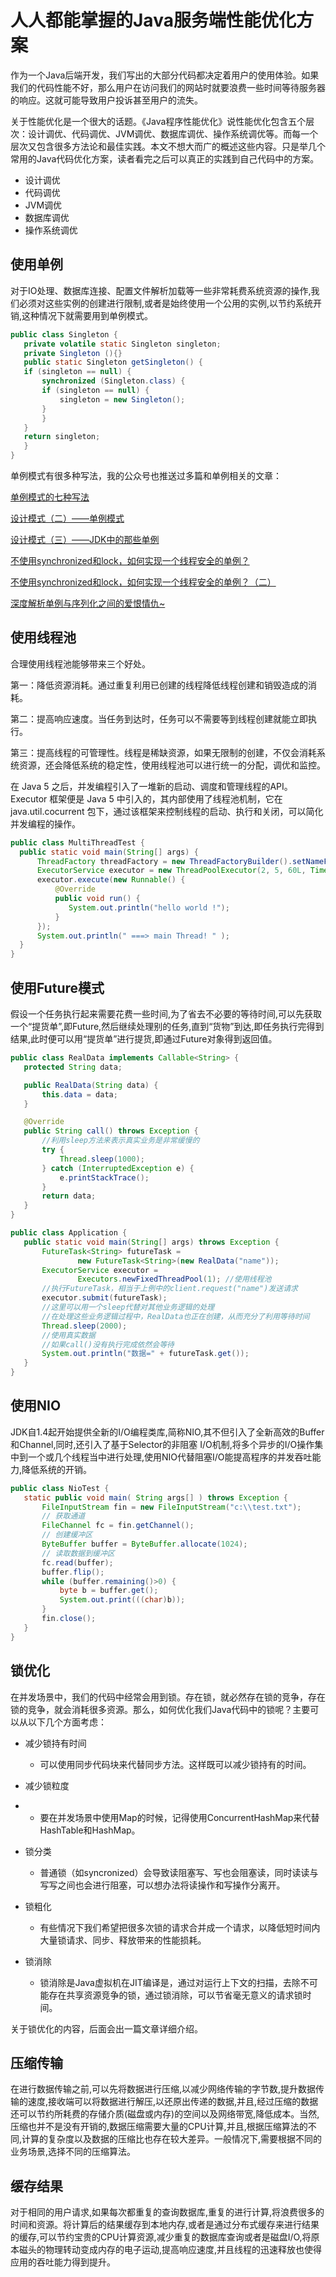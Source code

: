 # 人人都能掌握的Java服务端性能优化方案

作为一个Java后端开发，我们写出的大部分代码都决定着用户的使用体验。如果我们的代码性能不好，那么用户在访问我们的网站时就要浪费一些时间等待服务器的响应。这就可能导致用户投诉甚至用户的流失。

关于性能优化是一个很大的话题。《Java程序性能优化》说性能优化包含五个层次：设计调优、代码调优、JVM调优、数据库调优、操作系统调优等。而每一个层次又包含很多方法论和最佳实践。本文不想大而广的概述这些内容。只是举几个常用的Java代码优化方案，读者看完之后可以真正的实践到自己代码中的方案。

- 设计调优
- 代码调优
- JVM调优
- 数据库调优
- 操作系统调优

## 使用单例

对于IO处理、数据库连接、配置文件解析加载等一些非常耗费系统资源的操作,我们必须对这些实例的创建进行限制,或者是始终使用一个公用的实例,以节约系统开销,这种情况下就需要用到单例模式。

```java
public class Singleton {  
   private volatile static Singleton singleton;  
   private Singleton (){}  
   public static Singleton getSingleton() {  
   if (singleton == null) {  
       synchronized (Singleton.class) {  
       if (singleton == null) {  
           singleton = new Singleton();  
       }  
       }  
   }  
   return singleton;  
   }  
}
```

单例模式有很多种写法，我的公众号也推送过多篇和单例相关的文章：

[单例模式的七种写法](http://mp.weixin.qq.com/s?__biz=MzI3NzE0NjcwMg==&mid=402230646&idx=1&sn=16b7dda4dd46de380ebeb850bbcbd63b&scene=21#wechat_redirect)

[设计模式（二）——单例模式](http://mp.weixin.qq.com/s?__biz=MzI3NzE0NjcwMg==&mid=402577543&idx=1&sn=41c4bf5f46d13806668edacce130468b&scene=21#wechat_redirect)

[设计模式（三）——JDK中的那些单例](http://mp.weixin.qq.com/s?__biz=MzI3NzE0NjcwMg==&mid=402586857&idx=1&sn=8cf395187d18faad251d10b0da966e0b&scene=21#wechat_redirect)

[不使用synchronized和lock，如何实现一个线程安全的单例？](http://mp.weixin.qq.com/s?__biz=MzI3NzE0NjcwMg==&mid=2650120516&idx=1&sn=31c136d35c99dfad3538465e6f068691&chksm=f36bbc65c41c3573b1c04198c1da29e3aabc47d25de047da21e083df93992def6e5ffed6d463&scene=21#wechat_redirect)

[不使用synchronized和lock，如何实现一个线程安全的单例？（二）](http://mp.weixin.qq.com/s?__biz=MzI3NzE0NjcwMg==&mid=2650120519&idx=1&sn=ea51a643553f12fbd56af4a2d835331b&chksm=f36bbc66c41c3570d3ae3413bbe02b92afb230bf609a405f9b2066ac397983865cef6ba4b93e&scene=21#wechat_redirect)

[深度解析单例与序列化之间的爱恨情仇~](http://mp.weixin.qq.com/s?__biz=MzI3NzE0NjcwMg==&mid=2650120643&idx=1&sn=72ffc1018f5fe4451f885be56e972b30&chksm=f36bbce2c41c35f4d18a841b6fcc5688e7ab3d520be46bc72825b16c0d507a31e48f77dcf0fa&scene=21#wechat_redirect)

## 使用线程池

合理使用线程池能够带来三个好处。

第一：降低资源消耗。通过重复利用已创建的线程降低线程创建和销毁造成的消耗。

第二：提高响应速度。当任务到达时，任务可以不需要等到线程创建就能立即执行。

第三：提高线程的可管理性。线程是稀缺资源，如果无限制的创建，不仅会消耗系统资源，还会降低系统的稳定性，使用线程池可以进行统一的分配，调优和监控。

在 Java 5 之后，并发编程引入了一堆新的启动、调度和管理线程的API。Executor 框架便是 Java 5 中引入的，其内部使用了线程池机制，它在 java.util.cocurrent 包下，通过该框架来控制线程的启动、执行和关闭，可以简化并发编程的操作。

```java
public class MultiThreadTest {
  public static void main(String[] args) {
      ThreadFactory threadFactory = new ThreadFactoryBuilder().setNameFormat("thread-%d").build();
      ExecutorService executor = new ThreadPoolExecutor(2, 5, 60L, TimeUnit.SECONDS, new LinkedBlockingQueue<Runnable>(), threadFactory);
      executor.execute(new Runnable() {
          @Override
          public void run() {
             System.out.println("hello world !");
          }
      });
      System.out.println(" ===> main Thread! " );
  }
}
```

## 使用Future模式

假设一个任务执行起来需要花费一些时间,为了省去不必要的等待时间,可以先获取一个“提货单”,即Future,然后继续处理别的任务,直到“货物”到达,即任务执行完得到结果,此时便可以用“提货单”进行提货,即通过Future对象得到返回值。

```java
public class RealData implements Callable<String> {  
   protected String data;  

   public RealData(String data) {  
       this.data = data;  
   }  

   @Override  
   public String call() throws Exception {  
       //利用sleep方法来表示真实业务是非常缓慢的  
       try {  
           Thread.sleep(1000);  
       } catch (InterruptedException e) {  
           e.printStackTrace();  
       }  
       return data;  
   }  
}  

public class Application {  
   public static void main(String[] args) throws Exception {  
       FutureTask<String> futureTask =   
               new FutureTask<String>(new RealData("name"));  
       ExecutorService executor =   
               Executors.newFixedThreadPool(1); //使用线程池  
       //执行FutureTask，相当于上例中的client.request("name")发送请求  
       executor.submit(futureTask);  
       //这里可以用一个sleep代替对其他业务逻辑的处理  
       //在处理这些业务逻辑过程中，RealData也正在创建，从而充分了利用等待时间  
       Thread.sleep(2000);  
       //使用真实数据  
       //如果call()没有执行完成依然会等待  
       System.out.println("数据=" + futureTask.get());  
   }  
}
```

## 使用NIO

JDK自1.4起开始提供全新的I/O编程类库,简称NIO,其不但引入了全新高效的Buffer和Channel,同时,还引入了基于Selector的非阻塞 I/O机制,将多个异步的I/O操作集中到一个或几个线程当中进行处理,使用NIO代替阻塞I/O能提高程序的并发吞吐能力,降低系统的开销。

```java
public class NioTest {  
   static public void main( String args[] ) throws Exception {  
       FileInputStream fin = new FileInputStream("c:\\test.txt");  
       // 获取通道  
       FileChannel fc = fin.getChannel();  
       // 创建缓冲区  
       ByteBuffer buffer = ByteBuffer.allocate(1024);  
       // 读取数据到缓冲区  
       fc.read(buffer);  
       buffer.flip();  
       while (buffer.remaining()>0) {  
           byte b = buffer.get();  
           System.out.print(((char)b));  
       }  
       fin.close();  
   }  
}
```

## 锁优化

在并发场景中，我们的代码中经常会用到锁。存在锁，就必然存在锁的竞争，存在锁的竞争，就会消耗很多资源。那么，如何优化我们Java代码中的锁呢？主要可以从以下几个方面考虑：

- 减少锁持有时间

  - 可以使用同步代码块来代替同步方法。这样既可以减少锁持有的时间。

- 减少锁粒度

- - 要在并发场景中使用Map的时候，记得使用ConcurrentHashMap来代替HashTable和HashMap。

- 锁分类

  - 普通锁（如syncronized）会导致读阻塞写、写也会阻塞读，同时读读与写写之间也会进行阻塞，可以想办法将读操作和写操作分离开。

- 锁粗化

  - 有些情况下我们希望把很多次锁的请求合并成一个请求，以降低短时间内大量锁请求、同步、释放带来的性能损耗。

- 锁消除

  - 锁消除是Java虚拟机在JIT编译是，通过对运行上下文的扫描，去除不可能存在共享资源竞争的锁，通过锁消除，可以节省毫无意义的请求锁时间。 


关于锁优化的内容，后面会出一篇文章详细介绍。

## 压缩传输

在进行数据传输之前,可以先将数据进行压缩,以减少网络传输的字节数,提升数据传输的速度,接收端可以将数据进行解压,以还原出传递的数据,并且,经过压缩的数据还可以节约所耗费的存储介质(磁盘或内存)的空间以及网络带宽,降低成本。当然,压缩也并不是没有开销的,数据压缩需要大量的CPU计算,并且,根据压缩算法的不同,计算的复杂度以及数据的压缩比也存在较大差异。一般情况下,需要根据不同的业务场景,选择不同的压缩算法。

## 缓存结果

对于相同的用户请求,如果每次都重复的查询数据库,重复的进行计算,将浪费很多的时间和资源。将计算后的结果缓存到本地内存,或者是通过分布式缓存来进行结果的缓存,可以节约宝贵的CPU计算资源,减少重复的数据库查询或者是磁盘I/O,将原本磁头的物理转动变成内存的电子运动,提高响应速度,并且线程的迅速释放也使得应用的吞吐能力得到提升。



